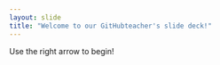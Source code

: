```yaml
---
layout: slide
title: "Welcome to our GitHubteacher's slide deck!"
---
```

Use the right arrow to begin!
